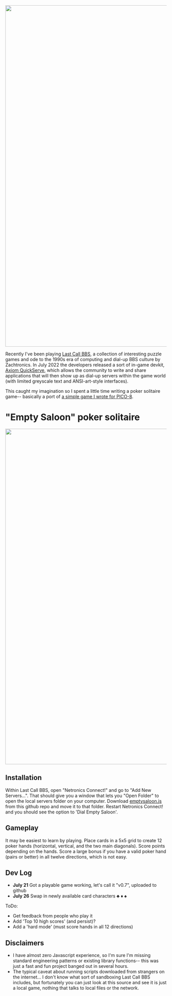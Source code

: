 <img width="1065" src="https://user-images.githubusercontent.com/85364179/180317472-0bb6c88f-10d0-4245-bbcc-f31d5c982b67.png">

Recently I've been playing [Last Call BBS](https://www.zachtronics.com/last-call-bbs/), a collection of interesting puzzle games and ode to the 1990s era of computing and dial-up BBS culture by Zachtronics. In July 2022 the developers released a sort of in-game devkit, [Axiom QuickServe](https://www.zachtronics.com/quickserve/), which allows the community to write and share applications that will then show up as dial-up servers within the game world (with limited greyscale text and ANSI-art-style interfaces).

This caught my imagination so I spent a little time writing a poker solitaire game-- basically a port of [a simple game I wrote for PICO-8](https://www.lexaloffle.com/bbs/?pid=83439).

# "Empty Saloon" poker solitaire 

<img width="1047" src="https://user-images.githubusercontent.com/85364179/180317461-073fe383-57bc-4797-bdeb-d73ad143db30.png">

## Installation
Within Last Call BBS, open "Netronics Connect!" and go to "Add New Servers...". That should give you a window that lets you "Open Folder" to open the local servers folder on your computer. Download [emptysaloon.js](emptysaloon.js) from this github repo and move it to that folder. Restart Netronics Connect! and you should see the option to 'Dial Empty Saloon'.

## Gameplay 
It may be easiest to learn by playing. Place cards in a 5x5 grid to create 12 poker hands (horizontal, vertical, and the two main diagonals). Score points depending on the hands. Score a large bonus if you have a valid poker hand (pairs or better) in all twelve directions, which is not easy. 

## Dev Log

- **July 21** Got a playable game working, let's call it "v0.7", uploaded to github
- **July 26** Swap in newly available card characters ♣ ♦ ♠

ToDo:
- Get feedback from people who play it
- Add 'Top 10 high scores' (and persist)?
- Add a 'hard mode' (must score hands in all 12 directions)


## Disclaimers

- I have almost zero Javascript experience, so I'm sure I'm missing standard engineering patterns or existing library functions-- this was just a fast and fun project banged out in several hours.
- The typical caveat about running scripts downloaded from strangers on the internet... I don't know what sort of sandboxing Last Call BBS includes, but fortunately you can just look at this source and see it is just a local game, nothing that talks to local files or the network.

